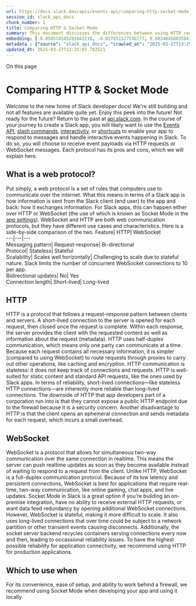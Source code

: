 ```yaml
---
url: https://docs.slack.dev/apis/events-api/comparing-http-socket-mode
session_id: slack_api_docs
chunk_number: 1
title: Comparing HTTP & Socket Mode
summary: This document discusses the differences between using HTTP requests and WebSocket messages for receiving event payloads in Slack apps, outlining the advantages and disadvantages of each protocol.
embedding: [-0.050514545291662216, -0.027851527556777, 0.002404580358415842, 0.0004982773680239916, 0.04757765308022499, 0.0019487502286210656, 0.01747450791299343, -0.02949129231274128, 0.026848088949918747, 0.021023252978920937, 0.0020650022197514772, 0.012555213645100594, -0.00902482494711876, 0.022773150354623795, -0.009122720919549465, -0.005785065703094006, -0.04488550126552582, 0.03663772717118263, -0.05761203169822693, -0.0003453142708167434, 0.01716858148574829, 0.02611386589705944, -0.014451956376433372, 0.053745124489068985, -0.01691160351037979, 0.007666511926800013, -0.013228251598775387, 0.040357790887355804, -0.017339900135993958, -0.03844881057739258, -0.003304003505036235, -0.018612554296851158, 0.004616427235305309, 0.013583125546574593, 0.03409242257475853, -0.009759047999978065, 0.04353942349553108, 0.06211526691913605, 0.018331101164221764, 0.0007827887893654406, -0.03512033447623253, -0.001489860936999321, -0.0035242706071585417, 0.00917778816074133, -0.04380863904953003, 0.010976633988320827, -0.04079832509160042, -0.01789056695997715, -0.029564714059233665, 0.017058448866009712, -0.060646820813417435, 0.00639997748658061, 0.015822505578398705, -0.01906532421708107, -0.006051221396774054, -0.01953033171594143, -0.005803421139717102, -0.030029721558094025, -0.018208730965852737, 0.004062700551003218, 0.005595391150563955, 0.015271838754415512, -0.04437154531478882, -0.017902804538607597, 0.017621353268623352, -0.015871454030275345, 0.006418332923203707, -0.0017376611940562725, -0.03624614328145981, 0.06632481515407562, 0.06666745245456696, -0.005096731707453728, -0.012053494341671467, 0.004650079179555178, -0.014182741753757, -0.038106173276901245, 0.00392503384500742, 0.05516462400555611, 0.0014737998135387897, 0.006577414460480213, -0.051493506878614426, 0.03666220232844353, -0.0654437467455864, -0.040039628744125366, -0.042144402861595154, -0.0017590760253369808, -0.049290839582681656, -0.016116196289658546, -0.015614476054906845, 0.03739642724394798, -0.019921917468309402, 0.018306627869606018, -0.03267292305827141, -0.0008237064466811717, 0.03438611328601837, 0.00641221459954977, -0.004705145955085754, 0.03450848162174225, -0.016593439504504204, 0.05819941312074661, 0.06138104572892189, -0.03849776089191437, -0.08810676634311676, -0.045007869601249695, 0.012946799397468567, 0.0139257637783885, 0.09334421902894974, 0.019126510247588158, -0.0206928513944149, -0.035242706537246704, -0.06094051152467728, -0.008498631417751312, -0.02263854257762432, 0.03024998866021633, 0.01895519159734249, -0.007250452414155006, -0.011545657180249691, -0.030984211713075638, 0.011123478412628174, -0.016520017758011818, -0.01686265505850315, 0.011196901090443134, 0.02268749102950096, -0.0012978921877220273, 0.016226328909397125, -0.040259893983602524, -0.03431268781423569, -0.003909737803041935, -0.015712372958660126, 0.0281207412481308, 0.046280525624752045, -0.0069200522266328335, -0.002543776761740446, -0.06128314882516861, -0.03614824637770653, 0.007678749039769173, -0.05580094829201698, 0.014194978401064873, -0.009416410699486732, 0.01681370660662651, 4.256677129887976e-05, -0.059569962322711945, 0.008388497866690159, 0.015320787206292152, -0.005454665049910545, 0.004136123228818178, -0.05115086957812309, 0.014598800800740719, -0.047259487211704254, 0.014378534629940987, 0.02300565503537655, -0.0022913876455277205, -0.008143757469952106, 0.018685976043343544, -0.01697278954088688, 0.011772042140364647, 0.02954023890197277, 0.03940330073237419, 0.007739934604614973, -0.011619078926742077, 0.014121555723249912, 0.025208324193954468, -0.0018753280164673924, -0.023323817178606987, -0.06309422850608826, -0.0050447238609194756, 0.04608473181724548, -0.04405338317155838, -0.029099706560373306, -0.0023724581114947796, -0.04390653595328331, 0.010750249028205872, 0.0020068762823939323, 0.017560167238116264, 0.025893598794937134, -0.02897733449935913, -0.011043937876820564, -0.02648097649216652, 0.03490006923675537, -0.02652992494404316, 0.024339493364095688, 0.01446419395506382, -0.026187287643551826, -0.04483655095100403, -0.04420022666454315, -0.03164501115679741, -0.039378829300403595, 0.04385758936405182, -0.02019113302230835, -0.03705378994345665, -0.025575434789061546, 0.029099706560373306, -0.01916322112083435, 0.009055417031049728, 0.027729155495762825, 0.03328477591276169, -0.00025258035748265684, 0.04757765308022499, -0.010633996687829494, -0.007446245290338993, -0.0011678735027089715, 0.0058095394633710384, 0.029833929613232613, -0.04380863904953003, 0.027729155495762825, 0.047259487211704254, 0.03996620699763298, 0.021390363574028015, 0.00014684459893032908, 0.0019579280633479357, -0.02125575579702854, 0.00638774037361145, 0.030176566913723946, 0.03605034947395325, -0.0362706184387207, -0.03614824637770653, 0.0013789626536890864, 0.013472992926836014, -0.02442515268921852, -0.028757069259881973, -0.0004386217624414712, 0.0511019229888916, 0.011245849542319775, -0.013142592273652554, -0.003325418336316943, 0.04517918825149536, 0.02821863815188408, -0.03793485462665558, 0.016275277361273766, -0.01523512788116932, 0.015039335004985332, 0.03203659877181053, -0.018282152712345123, -0.046133678406476974, 0.04537498205900192, -0.042854148894548416, 0.02662782184779644, -0.030788417905569077, -0.017951752990484238, -0.03950119763612747, -0.015957113355398178, -0.031253427267074585, -0.022516172379255295, 0.032844241708517075, 0.008339549414813519, 0.015186179429292679, -0.03436163812875748, -0.03605034947395325, -0.0020053465850651264, 0.0316939614713192, 0.03382320702075958, -0.00048642276669852436, -0.020105473697185516, -0.02728862315416336, -0.001765194465406239, -0.0807645320892334, 0.026236236095428467, 0.026505451649427414, 0.014684460125863552, -0.008321193978190422, -0.029271025210618973, -0.011355983093380928, 0.017609115689992905, 0.028561275452375412, -0.030176566913723946, 0.005815658252686262, -0.03179185837507248, -0.0030194921419024467, -0.02907523140311241, -0.004185071215033531, 0.015247364528477192, 9.115646389545873e-05, 0.021855372935533524, 0.019897444173693657, -0.02463318221271038, -0.03245265781879425, -0.04368627071380615, 0.007623682264238596, -0.07606550306081772, -0.0006462692399509251, -0.035903505980968475, -0.016948314383625984, 0.008529224433004856, 0.01349746622145176, 0.032281339168548584, -0.002540717599913478, -0.01982402242720127, 0.04385758936405182, 0.038155123591423035, -0.02038692682981491, -0.02207563817501068, 0.050416648387908936, -0.04234019294381142, -0.0035946336574852467, 0.04422470182180405, 0.05682886391878128, 0.03215896710753441, 0.003597692819312215, 0.003671115031465888, 0.007733815815299749, 0.036931417882442474, 0.004567479249089956, -0.014035896398127079, 0.004527708515524864, 0.052472472190856934, 0.0034355518873780966, 0.030641574412584305, -0.004708205349743366, -0.0006749497842974961, -0.05447934940457344, -0.05766098201274872, 0.03798380494117737, -0.05658411979675293, -0.011967835016548634, -0.06025523692369461, 0.022161297500133514, 0.05575200170278549, 0.0270928293466568, -0.02672571875154972, -0.027998371049761772, -0.026089390739798546, -0.00355180399492383, -0.013472992926836014, -0.00833343155682087, 0.0004313560202717781, -0.033970050513744354, -0.01336285937577486, -0.018208730965852737, -0.03193870186805725, 0.011453879065811634, 0.04941320791840553, -0.048776883631944656, 0.04013752564787865, 0.03066604770720005, -0.005968621466308832, -0.00650399224832654, 0.0033621296752244234, 0.02586912363767624, -0.023274870589375496, 0.057367291301488876, -0.005225220695137978, -0.03504691272974014, -0.010621760040521622, -0.01282442919909954, 0.014623275026679039, 0.01474564615637064, -0.0044726417399942875, 0.029197601601481438, -0.021378127858042717, 0.04304994270205498, -0.0158469807356596, 0.0014684461057186127, -0.0077582900412380695, 0.012463435530662537, -0.001414144178852439, 0.023030128329992294, 0.01696055196225643, -0.024412915110588074, -0.019395725801587105, -0.018428998067975044, -0.03658878058195114, 0.016238566488027573, -0.030372358858585358, 0.013277200050652027, -0.01195559836924076, 0.02418041229248047, 0.0041422415524721146, -0.06989803165197372, -0.033137932419776917, -0.04828739911317825, 0.0475287027657032, 0.021023252978920937, 0.002191961742937565, -0.023372765630483627, -0.05124876648187637, 0.028194164857268333, -0.03955014795064926, 0.05183614417910576, 0.00027476000832393765, 0.04256046190857887, 0.036001402884721756, 0.04721054062247276, -0.02564885839819908, -0.03568324074149132, 0.008957521058619022, 0.029760506004095078, -0.007715460378676653, 0.023482900112867355, -0.01234106533229351, -0.021133385598659515, 0.027386518195271492, 0.013252725824713707, -0.00664471834897995, -0.03981936350464821, 0.021965505555272102, -0.012016783468425274, 0.04016200080513954, -0.006393858697265387, 0.04902162402868271, -0.02934444695711136, 0.025673331692814827, -0.011141834780573845, -0.04982927069067955, -0.011068412102758884, -0.008211060427129269, -0.007862305268645287, -0.005791184026747942, -0.027876000851392746, -0.012255406007170677, 0.012714295648038387, 0.043882064521312714, 0.023898959159851074, 0.03211002051830292, -0.03791038319468498, 0.015883691608905792, -0.05653517320752144, 0.00851086899638176, 0.005112027749419212, 0.07807238399982452, 0.042854148894548416, 0.06275159120559692, -0.07097489386796951, -0.01839228719472885, -0.009899773634970188, 0.021757476031780243, 0.027459941804409027, -0.0023908137809485197, -0.024253834038972855, 0.02416817471385002, -0.03367636352777481, -0.04784686863422394, -0.013999185524880886, 0.039843834936618805, 0.009440883994102478, -0.005433250218629837, -0.016079483553767204, 0.011502827517688274, -0.02085193432867527, 0.048997148871421814, 0.01829439029097557, -0.004708205349743366, 0.006754851900041103, -0.015345261432230473, -0.0003856582916341722, -0.026089390739798546, 0.04760212451219559, -0.027068356052041054, -0.02421712316572666, 0.0002975132956635207, 0.040406741201877594, -0.03147369250655174, -0.02564885839819908, 0.04603578522801399, 0.038864873349666595, -0.026089390739798546, -0.016226328909397125, -0.007213741075247526, 0.012995747849345207, 0.05004953593015671, 0.0247800275683403, 0.02207563817501068, -0.005439369007945061, -0.030445780605077744, 0.0020053465850651264, -0.0026309657841920853, 0.04282967746257782, 0.057758878916502, -0.03653983399271965, 0.009275684133172035, 0.0008175879484042525, 0.03000524826347828, -0.010548337362706661, 0.028561275452375412, -0.019310064613819122, 0.0032856480684131384, -0.004038226790726185, 0.037078261375427246, 0.05692675709724426, 0.0418996587395668, 0.013472992926836014, 0.0007502841763198376, 0.004469582810997963, -0.02447410114109516, -0.025428591296076775, 0.015908164903521538, 0.04948663339018822, 0.01078084111213684, 0.01615290716290474, -0.02816968970000744, 0.04150807484984398, -0.049143996089696884, 0.008877980522811413, 0.06368160992860794, -0.011851583607494831, -0.0017866094131022692, -0.02995629981160164, -0.05746518820524216, 0.0066263629123568535, 0.01364431157708168, -0.009367462247610092, 0.004390041809529066, -0.06945750117301941, -0.06001049652695656, 0.0751354917883873, 0.02468213066458702, 0.01998310349881649, -0.03507138788700104, -0.01789056695997715, -0.040651481598615646, -0.014476430602371693, 0.03005419671535492, -0.035389550030231476, 0.06172368302941322, 0.031718432903289795, -0.034116897732019424, 0.018588079139590263, 0.0005418718792498112, 0.05100402608513832, 0.022932233288884163, -0.030837366357445717, -0.030959738418459892, 0.0061154658906161785, 0.00042561991722323, -0.028194164857268333, -0.04733291268348694, 0.04011305049061775, -0.041067540645599365, 0.005442427936941385, 0.01106229331344366, -0.019909681752324104, -0.014146029949188232, -0.011772042140364647, -0.008884098380804062, -0.013118118047714233, 0.005445487331598997, 0.04603578522801399, -0.06333897262811661, -0.0705343559384346, 0.0017774315783753991, -0.004662316292524338, -0.0010340308072045445, 0.0046531385742127895, 0.0250370055437088, 0.021353652700781822, -0.045717619359493256, 0.0037078263703733683, 0.011716975830495358, 0.005895199254155159, -0.003995397128164768, -0.008009149692952633, -0.010725774802267551, -0.015492105856537819, 0.01864926517009735, -0.043221261352300644, 0.04339258000254631, 0.002603432396426797, -0.014243926852941513, -0.007507430389523506, -0.0012535328278318048, 0.009881418198347092, -0.02064390480518341, -0.0127754807472229, -0.004319678992033005, 0.01707068458199501, -0.032991088926792145, 0.01216362789273262, -0.009557136334478855, 0.017596878111362457, -0.018123071640729904, 0.009232854470610619, 0.013069169595837593, 0.0035854557063430548, 0.0235073734074831, 0.017058448866009712, -0.03671115264296532, -0.021696290001273155, -0.006078755017369986, -0.01446419395506382, -0.01691160351037979, 0.013277200050652027, -0.01600606180727482, -0.01732766255736351, -0.02162286825478077, 0.03766564279794693, -0.010731893591582775, -0.0552135705947876, 0.022418275475502014, 0.006204184610396624, 0.02443739026784897, -0.022981179878115654, 0.0028038141317665577, -0.004518530797213316, -0.0067793261259794235, 0.021133385598659515, 0.005760591477155685, 0.006834392435848713, -0.0037751300260424614, 0.012995747849345207, -0.02949129231274128, 3.2839270716067404e-05, -0.008370142430067062, -0.01926111802458763, -0.0017284833593294024, -0.00368029298260808, -0.01385234110057354, 0.01525960210710764, 0.004738797899335623, 0.002346454421058297, 0.02059495635330677, -0.008039741776883602, 0.02621176280081272, 0.01813530921936035, -0.023017892614006996, -0.04948663339018822, -0.009875299409031868, 0.03076394461095333, -0.0347532220184803, 0.011282560415565968, 0.010144514963030815, -0.02559990994632244, -0.04358837381005287, 0.008914691396057606, 0.014513141475617886, 0.00636326614767313, 0.029882876202464104, -0.0010860381880775094, -0.007825593464076519, -0.02545306459069252, -0.010903212241828442, -0.021635105833411217, 0.020374689251184464, 0.026921510696411133, 0.008272246457636356, -0.017131870612502098, -0.042609408497810364, 0.01472117193043232, 0.03543849661946297, 0.01742555946111679, 0.03127790242433548, -0.04104306548833847, -0.041728340089321136, 0.020558245480060577, -0.005794243421405554, -0.027778103947639465, 0.019053086638450623, -0.0240213293582201, -0.021953267976641655, -0.003088325494900346, 0.038350917398929596, 0.0372985303401947, 0.007287163287401199, -0.02422935888171196, 0.05296195298433304, 0.018428998067975044, 0.048581089824438095, 0.004237078595906496, -0.009630559012293816, -0.004185071215033531, -0.0005338413175195456, 0.011557893827557564, -0.021488260477781296, 0.010236293077468872, -0.0227364394813776, 0.02141483873128891, -0.0056841098703444, 0.015345261432230473, 0.009685625322163105, 0.04185071215033531, 0.01773148588836193, 0.0008420620579272509, -0.025110427290201187, 0.056192535907030106, 0.06270264834165573, -0.0006500933086499572, 0.013460755348205566, -0.009379698894917965, -0.00647951802238822, -0.05354933440685272, -0.01937125064432621, 0.06304528564214706, -0.025159375742077827, 0.015932640060782433, -0.04762659966945648, -0.00764203816652298, -0.010058855637907982, -0.0026600288692861795, 0.006103228777647018, 0.024669893085956573, 0.022014454007148743, -0.0321834422647953, 0.014916964806616306, 0.006871103774756193, -0.0004026754468213767, -0.03370083495974541, 0.025820177048444748, 0.00822941679507494, 0.0042707305401563644, 0.0327218733727932, -0.005356768611818552, -0.07229649275541306, 0.033505044877529144, -0.005760591477155685, 0.007586971390992403, -0.014916964806616306, -0.010113921947777271, -0.04488550126552582, -0.009122720919549465, -0.026701243594288826, 0.004806101322174072, -0.04251151159405708, 0.019089799374341965, -0.003340714843943715, -0.007366704288870096, 0.008498631417751312, -0.0077582900412380695, 0.005500554107129574, -0.011111241765320301, 0.0020925356075167656, -0.000850474985782057, -0.011967835016548634, 0.0027472178917378187, -0.01932230219244957, -0.031302373856306076, 0.0016428240342065692, 0.002113950438797474, -0.010927686467766762, -0.004068819340318441, 0.04185071215033531, 0.0058860210701823235, 0.027508888393640518, 0.019040850922465324, 0.024363966658711433, -0.007024066988378763, -0.023580797016620636, 0.00169024255592376, 0.016495544463396072, -0.035193756222724915, 0.028634697198867798, -0.014684460125863552, 0.004882582928985357, 0.00863935798406601, 0.0140603706240654, -0.007837831042706966, 0.03803275153040886, 0.04456733912229538, -0.03414136916399002, 0.019481385126709938, 0.002185843186452985, 0.007856186479330063, 0.016568966209888458, 0.014990386553108692, 0.009257328696548939, -0.01655672863125801, 0.010236293077468872, -0.0003816430107690394, -0.002473413711413741, -0.028145216405391693, -0.0054301912896335125, 0.020766275003552437, 0.03140027076005936, -0.023947907611727715, 0.03184080496430397, -0.035952452570199966, 0.01676475815474987, 0.010744130238890648, -0.015222890302538872, -0.05017190799117088, -0.05428355559706688, 0.019921917468309402, 0.002143013523891568, 0.010664589703083038, -0.0245352853089571, -0.013093643821775913, -0.003830196801573038, 0.049241889268159866, -0.01201066467911005, -0.05580094829201698, 0.0031632776372134686, 0.02059495635330677, -0.058297306299209595, -0.017303189262747765, -0.036221668124198914, -0.006834392435848713, -0.011001108214259148, 0.018673738464713097, -0.0227364394813776, 0.01753569394350052, 0.0006133821443654597, -0.027827052399516106, -0.03213449567556381, -0.04324573650956154, 0.0009231324656866491, -0.024155937135219574, -0.02723967470228672, -0.02463318221271038, 0.001421792316250503, -0.023654218763113022, -0.1109166219830513, -0.03399452567100525, 0.012133035808801651, -0.004900938831269741, -0.0059410878457129, -0.020680615678429604, -0.003395781386643648, 0.045350510627031326, 0.004760212730616331, -0.013583125546574593, 0.03859565779566765, -0.03605034947395325, -0.020741799846291542, 0.006987355649471283, 0.003992337733507156, -0.008149875327944756, 0.03568324074149132, 0.008449682965874672, 0.01573684625327587, 0.0016443536151200533, -0.022002216428518295, 0.009312395006418228, -0.0009292510221712291, 0.03521823137998581, 0.041018594056367874, 0.001132691977545619, 0.020533770322799683, 0.0053384131751954556, 0.023593032732605934, 0.0013346032937988639, 0.004527708515524864, 0.02489016018807888, 0.00537818344309926, -0.025281745940446854, -0.016128432005643845, 0.04466523230075836, 0.007421771064400673, 0.021537208929657936, 0.016189618036150932, -0.023960145190358162, 0.0032183441799134016, 0.008578171953558922, 0.010052736848592758, -0.018771635368466377, 0.029124179854989052, -0.00212159869261086, -0.016593439504504204, 0.01193112414330244, -0.021953267976641655, 0.01467222347855568, -0.007097489200532436, -0.008859624154865742, -0.0011395752662792802, -0.0032244627363979816, 0.010236293077468872, 0.029319973662495613, -0.03546297177672386, 0.018575843423604965, 0.009141076356172562, -0.005457724444568157, 0.028487853705883026, 0.02704388089478016, 0.005794243421405554, -0.016483306884765625, 0.01834333874285221, -0.03338267281651497, -0.016128432005643845, 0.006250073667615652, 0.0025269510224461555, 0.024082515388727188, 0.034019000828266144, 0.05658411979675293, 0.0419241338968277, -0.012334946542978287, 0.04870346188545227, 0.021598393097519875, 0.0010822141775861382, -0.004726560786366463, 0.00859040953218937, -0.014623275026679039, 0.03778801113367081, -0.03516928106546402, 0.02356855943799019, 0.019652703776955605, 0.0032734109554439783, -0.0144397197291255, 0.023385003209114075, 0.013986948877573013, 0.02192879468202591, -0.019897444173693657, 0.012041257694363594, -0.006418332923203707, -0.002984310733154416, -0.030984211713075638, 0.018318863585591316, -0.009416410699486732, 0.0030975034460425377, -0.004928471986204386, 0.03536507487297058, -0.02714177779853344, 0.04319678619503975, 0.026138339191675186, 0.031155530363321304, -0.01464774925261736, 0.013693259097635746, 0.015504342503845692, 0.011876057833433151, 0.014280637726187706, 0.011251967400312424, 0.020974304527044296, 0.01420721597969532, -0.011313153430819511, 0.020472586154937744, 0.043368104845285416, -0.044591810554265976, -0.03377426043152809, 0.03786143288016319, 0.009569372981786728, -0.01523512788116932, 0.02892838791012764, -0.0003525800129864365, -0.00437168637290597, -0.01942019909620285, 0.007917371578514576, -0.017033973708748817, 0.01942019909620285, 0.047504231333732605, 0.004876464605331421, 0.014268401078879833, 0.01890624314546585, 0.0025254213251173496, 0.017560167238116264, -0.0012833606451749802, 0.027729155495762825, -0.0367845743894577, -0.007886778563261032, 0.010034381411969662, -0.0076542748138308525, -0.016263039782643318, 0.014929201453924179, -0.0021414838265627623, -0.007935727015137672, -0.00695064477622509, 0.0074156527407467365, -0.004402278922498226, -0.0020634725224226713, -0.008712779730558395, 0.04645184427499771, -0.030739471316337585, -0.0045491233468055725, 0.016030535101890564, -0.038253020495176315, -0.03149816766381264, -0.0019426317885518074, -0.005372065119445324, 0.05004953593015671, 0.003255055518820882, -0.04121438413858414, -0.0132894366979599, -0.008657713420689106, -0.019028613343834877, 0.038766976445913315, 0.035095859318971634, 0.0013812570832669735, 3.879049472743645e-05, -0.00663248123601079, -0.01722976751625538, 0.0265788733959198, -0.014268401078879833, 0.006840511225163937, 0.02162286825478077, 0.010536100715398788, 0.005791184026747942, -0.008039741776883602, 0.03024998866021633, 0.04082280024886131, 0.02995629981160164, -0.013350621797144413, -0.0033866036683321, 0.01834333874285221, -0.011251967400312424, 0.008033623918890953, -0.022907758131623268, 0.03614824637770653, 0.0771913155913353, -0.030641574412584305, 0.004634782671928406, 0.024058040231466293, -0.0130324587225914, -0.01300798449665308, -0.003536507487297058, 0.04530156031250954, -0.0005590802174992859, -0.028659172356128693, -0.030347885563969612, -0.0033437740057706833, 0.009006469510495663, -0.027484415099024773, -0.0003525800129864365, 0.007801119703799486, -0.02611386589705944, 0.04615815356373787, 0.010768604464828968, -0.03164501115679741, -0.0022103171795606613, 0.023886721581220627, -0.03964804485440254, 0.06608007103204727, 0.04953557997941971, 0.010156751610338688, -0.016703573986887932, 0.0372985303401947, -0.022565120831131935, -0.0009269565925933421, -0.04544840380549431, 0.005240516737103462, -0.033088985830545425, -0.03277081996202469, 0.041067540645599365, -0.04136123135685921, -0.04358837381005287, -0.040504638105630875, 0.02305460348725319, -0.019175458699464798, -0.027582312002778053, 0.003206107299774885, -0.00663248123601079, -0.011557893827557564, -0.017755961045622826, 0.010487152263522148, 0.0015984646743163466, -0.01408484485000372, 0.007599208503961563, -0.01957928016781807, 0.006020628847181797, -0.005206864792853594, 0.019554806873202324, -0.019456909969449043, 0.014146029949188232, 0.01773148588836193, 0.011325390078127384, 0.0011625197948887944, -0.03230581432580948, -0.059423115104436874, -0.0020084059797227383, 0.014488667249679565, 0.05560515820980072, 0.000843591638840735, 0.000497895001899451, 0.008504750207066536, 0.0031571590807288885, 0.00692617055028677, 0.030959738418459892, 0.013705496676266193, 0.03311345726251602, -0.009642795659601688, -0.01239001378417015, 0.03267292305827141, -0.004365567583590746, 0.006724259350448847, 0.005830954294651747, 0.04948663339018822, -0.01711963303387165, 0.0006382386782206595, 0.004937649704515934, 0.024033566936850548, -0.03778801113367081, 0.04021094739437103, 0.011992309242486954, 0.0012191161513328552, -0.03201212361454964, 0.0357811339199543, 0.021243520081043243, 0.04782239347696304, 0.01500262413173914, -0.0209498293697834, -0.016336461529135704, 0.019848495721817017, -0.01149670872837305, -0.019102035090327263, 0.01270205806940794, -0.017413321882486343, -0.0017116573872044683, -0.017450034618377686, 0.03157158941030502, -0.01697278954088688, 0.00639997748658061, -0.02704388089478016, 0.028708120808005333, -0.012714295648038387, 0.01234106533229351, 0.0470392219722271, -0.026358606293797493, -0.011716975830495358, -0.026285184547305107, -0.014513141475617886, -0.022198010236024857, 0.019640466198325157, 0.019236642867326736, 0.010939923115074635, -0.010248529724776745, 0.004922353662550449, 0.026334132999181747, -0.023421714082360268, 0.004699027165770531, -0.016532255336642265, -0.004894820041954517, -0.002837466076016426, 0.02601596899330616, 0.02677466720342636, -0.028610223904252052, 0.0003414902021177113, 0.027484415099024773, 0.025330694392323494, -0.007739934604614973, -0.00707913376390934, -0.0158469807356596, -0.0015013330848887563, 0.009471477009356022, 0.02535516768693924, 0.0033651888370513916, -0.004414516035467386, 0.015112757682800293, 0.04716159403324127, 0.0229934174567461, -0.013962474651634693, -0.010713537223637104, 0.030886314809322357, 0.009355224668979645, 0.02080298587679863, 0.01937125064432621, -0.029907351359725, 9.593656432116404e-05, 0.01231659110635519, -0.05000058934092522, -0.01977507397532463, -0.047406334429979324, -0.007446245290338993, 0.003934211563318968, 0.014256163500249386, -0.0038577301893383265, 0.011276441626250744, 0.009030942805111408, -0.010676826350390911, -0.008290601894259453, -0.01900414004921913, 0.012897850945591927, 0.028022846207022667, -0.02208787575364113, -0.022100113332271576, 0.05819941312074661, -0.009275684133172035, 0.01599382422864437, 0.01829439029097557, 0.01464774925261736, 0.02258959412574768, 0.010731893591582775, 0.011209137737751007, -0.007293282076716423, -0.01331391092389822, -0.03786143288016319, 0.04114096239209175, -0.0020328799728304148, 0.0032122256234288216, 0.022161297500133514, -0.01359536312520504, -0.024608708918094635, 0.03634404018521309, -0.006999592762440443, -0.005852369125932455, 0.010529981926083565, 0.012016783468425274, -0.005442427936941385, 0.037225108593702316, -0.022063402459025383, 0.003108210861682892, -0.0015694017056375742, 0.02223472110927105, 0.03536507487297058, 0.015381972305476665, -0.03047025576233864, -0.0321834422647953, -0.0034875592682510614, -0.010028262622654438, -0.027117304503917694, -0.012861140072345734, -0.01625080220401287, -0.02968708425760269, -0.001757546328008175, -0.004313560202717781, -0.00665695546194911, -0.025722280144691467, -0.019126510247588158, -0.025844650343060493, -0.004864227492362261, -0.01742555946111679, 0.03864460438489914, -0.028071792796254158, 0.022149061784148216, -0.012995747849345207, 0.010652352124452591, 0.03277081996202469, 0.02437620423734188, -0.019738363102078438, 0.008835149928927422, -0.005907435901463032, 0.015406446531414986, 0.01778043434023857, -0.016642387956380844, -0.0030087847262620926, -0.03338267281651497, 0.013069169595837593, -0.0028022844344377518, 0.010927686467766762, -0.025722280144691467, 0.02213682420551777, 0.0255509614944458, 0.0030072550289332867, -0.009483713656663895, 0.020974304527044296, 0.026309657841920853, 0.009269565343856812, 0.029050758108496666, 0.044640760868787766, -0.024388441815972328, 0.013203777372837067, -0.049388736486434937, -0.02765573374927044, 0.004533827304840088, 0.00425543449819088, -0.0043961601331830025, 0.006032865960150957, 0.011839346028864384, 0.018588079139590263, -0.0414101779460907, 0.025061478838324547, 0.006060399115085602, -0.02009323611855507, -0.0011112771462649107, -0.046182628720998764, -0.02907523140311241, -0.020937593653798103, 0.03957461938261986, 0.0113682197406888, 0.003995397128164768, -0.007868423126637936, -0.013179303146898746, -0.0040168119594454765, -0.019970865920186043, -0.007342230062931776, -0.01075636688619852, -0.0029873698949813843, 0.008963639847934246, 0.017156343907117844, 0.000496365362778306, 0.010848145000636578, -0.04145912826061249, -0.01977507397532463, 0.006999592762440443, 0.03286871686577797, -0.022295905277132988, -0.006314318161457777, 0.04662316292524338, -0.00787454191595316, 0.004258493427187204, -0.0132894366979599, -0.0245352853089571, -0.006932288873940706, -0.007905134931206703, -0.016324225813150406, 0.004041285719722509, 0.012653110548853874, -0.00409023417159915, 0.004117767326533794, -0.047553177922964096, 0.017915042117238045, 0.002473413711413741, -0.008933046832680702, -0.01681370660662651, 0.03154711425304413, 0.017315426841378212, 0.008241653442382812, -0.007954082451760769, -0.0121391536667943, -0.021647341549396515, 0.01946914754807949, 0.005008012987673283, -0.020215608179569244, 0.013509703800082207, 0.0005525792948901653, 0.02162286825478077, 0.014990386553108692, -0.003606870537623763, -0.009263447485864162, -1.2918214451929089e-05, -0.015100520104169846, -0.003456966718658805, -0.004249315708875656, 0.020864170044660568, 0.005699406377971172, -0.041679393500089645, 0.022100113332271576, 0.03854670748114586, -0.001769783440977335, 0.01116630807518959, -0.022919995710253716, 0.006975118536502123, -0.015149468556046486, 0.013411806896328926, -0.033407147973775864, -0.006158295553177595, -0.029907351359725, -0.017963990569114685, 0.004705145955085754, 0.027459941804409027, 0.0054301912896335125, 0.00394950807094574, -0.003934211563318968, -4.4813416025135666e-05, 0.013766681775450706, -0.017658064141869545, -4.1204442823072895e-05, -0.005996154621243477, 0.01170473825186491, 0.0056045688688755035, 0.004304382484406233, -0.03813064843416214, 0.00764203816652298, -0.047357384115457535, -0.01640988513827324, -0.028536802157759666, -0.003992337733507156, 0.03433716297149658, 0.0017437796341255307, 0.02263854257762432, -0.005148739088326693, -0.022626306861639023, -0.016679098829627037, 0.01953033171594143, 0.023421714082360268, -0.027386518195271492, 0.003456966718658805, -0.0373230054974556, -0.019615991041064262, 0.021610630676150322, -0.010640115477144718, 0.008094809018075466, -0.017976226285099983, -0.001337662572041154, -0.018012939020991325, -0.011411049403250217, -0.005638220813125372, -0.017193056643009186, 0.003609929932281375, -0.0012871847720816731, 0.03455743193626404, -0.013167066499590874, 0.02152497135102749, 0.018930716440081596, 0.011123478412628174, -0.03893829509615898, 0.004515471402555704, -0.005252753850072622, 0.009404173120856285, 0.04373521730303764, 0.013889051973819733, -0.008119283244013786, 0.02064390480518341, -0.009104365482926369, -0.01364431157708168, -0.021855372935533524, -0.00794796459376812, 0.0059410878457129, -0.03326030448079109, 0.025771228596568108, 0.015418683178722858, 0.011551775969564915, -0.0008757139439694583, -0.020986542105674744, -0.010009907186031342, 0.023984618484973907, -0.021635105833411217, 0.009459240362048149, 0.028022846207022667, 0.012910088524222374, -0.0076053268276154995, -0.01860031671822071, -0.002837466076016426, 0.021341415122151375, 0.025893598794937134, 0.03541402518749237, 0.008773964829742908, -0.0032917666248977184, 0.023397240787744522, 0.00707913376390934, 0.004940709099173546, 0.04236466810107231, 0.021757476031780243, 0.0035793371498584747, 0.00641221459954977, 0.028487853705883026, 0.002838995773345232, -0.003606870537623763, -0.0021476023830473423, -0.021916557103395462, 0.008700543083250523, 0.021194571629166603, -0.032942138612270355, 0.04043121635913849, 0.01721752993762493, -0.00706689665094018, 0.0022500876802951097, -8.852741302689537e-05, 0.0027885178569704294, 0.005020250100642443, -0.009385817684233189, 0.029148653149604797, 0.002195020904764533, -0.03311345726251602, 0.02770468220114708, -0.01410931907594204, 0.014170504175126553, -0.03159606456756592, 0.020509297028183937, -0.01829439029097557, -0.010413729585707188, 0.0019303946755826473, 0.0014294404536485672, 0.027166251093149185, -0.01835557632148266, -0.023850010707974434, 0.006243954878300428, -0.03705378994345665, -0.015369735658168793, -0.0023969323374330997, 0.042609408497810364, 0.015369735658168793, -0.0056841098703444, 0.020998777821660042, 0.007880660705268383, 0.0018906242912635207, 0.005830954294651747, -0.022785387933254242, -0.015394208952784538, 0.008914691396057606, 0.004405338317155838, 0.013436281122267246, 0.029173128306865692, -0.007984675467014313, 0.002762514166533947, 0.001404201495461166, -0.002202669158577919, -0.00327647035010159, -0.010052736848592758, 0.009850825183093548, 0.013044695369899273, -0.03174290806055069, 0.022051164880394936, -0.0059257918037474155, 0.0029277142602950335, 0.0281207412481308, -0.024253834038972855, -0.0023770469706505537, 0.029124179854989052, -0.005742236040532589, 0.0014715052675455809, 0.03394557908177376, 0.014586564153432846, 0.010077211074531078, 0.012255406007170677, -0.005785065703094006, -0.002632495481520891, 0.02105996385216713, 0.030690522864460945, 0.04287862405180931, 0.02892838791012764, 0.01436629705131054, 0.005723880138248205, 0.023164736106991768, 0.0030822071712464094, 0.02662782184779644, 0.019970865920186043, 0.04380863904953003, -0.016740284860134125, 0.020815223455429077, 0.0016703574219718575, 0.038155123591423035, -0.001635175896808505, 0.002903240267187357, -0.012873376719653606, -0.011374338530004025, -0.03602587804198265, -0.010028262622654438, -0.01579803228378296, -0.008957521058619022, 0.00092007324565202, -0.004194248933345079, 0.007305519189685583, -0.024828976020216942, -0.029001809656620026, 0.019505858421325684, 0.03081289306282997, -4.705408628069563e-06, 0.025795701891183853, -0.03514480963349342, 0.005096731707453728, -0.0035609817132353783, -0.022002216428518295, -0.007281044963747263, -0.011833228170871735, -0.00027150954701937735, -0.00718314852565527, 0.00170247966889292, 0.017131870612502098, -0.008351786993443966, 0.007996912114322186, -0.024082515388727188, -0.007764408364892006, 0.04082280024886131, 0.03352951630949974, -0.028757069259881973, -0.015271838754415512, 0.029833929613232613, -0.034067947417497635, -0.0037751300260424614, -0.03587903082370758, 0.013203777372837067, -0.036466408520936966, 0.0008573583327233791, 0.011612961068749428, -0.00785006769001484, 0.005586213432252407, 0.004007633775472641, 0.002190432045608759, -0.0040810564532876015, -0.03348056972026825, -0.01665462553501129, -0.007764408364892006, 0.013962474651634693]
metadata : {"source": "slack_api_docs", "crawled_at": "2025-03-27T13:25:00.556889", "url_path": "/apis/events-api/comparing-http-socket-mode", "chunk_size": 4955}
updated_dt: 2025-03-27T13:25:01.782521
---
```

On this page
# Comparing HTTP & Socket Mode
Welcome to the new home of Slack developer docs!
We're still building and not all features are available quite yet. Enjoy this peek into the future!
Not ready for the future? Return to the past at [api.slack.com](https://api.slack.com/docs).
In the course of your journey to create a Slack app, you will likely want to use the [Events API](https://docs.slack.dev/apis/events-api/), [slash commands](https://docs.slack.dev/interactivity/implementing-slash-commands), [interactivity](https://docs.slack.dev/interactivity/handling-user-interaction), or [shortcuts](https://docs.slack.dev/interactivity/implementing-shortcuts) to enable your app to respond to messages and handle interactive events happening in Slack. To do so, you will choose to receive event payloads via HTTP requests or WebSocket messages. Each protocol has its pros and cons, which we will explain here.
## What is a web protocol?[​](https://docs.slack.dev/apis/events-api/comparing-http-socket-mode#protocol "Direct link to What is a web protocol?")
Put simply, a web protocol is a set of rules that computers use to communicate over the internet. What this means in terms of a Slack app is how information is sent from the Slack client (end user) to the app and back: how it exchanges information. For Slack apps, this can happen either over HTTP or WebSocket (the use of which is known as Socket Mode in the [app settings](https://api.slack.com/apps)). WebSocket and HTTP are both web communication protocols, but they have different use cases and characteristics.
Here is a side-by-side comparison of the two.
Feature| HTTP| WebSocket  
---|---|---  
Messaging pattern| Request-response| Bi-directional  
Protocol| Stateless| Stateful  
Scalability| Scales well horizontally| Challenging to scale due to stateful nature. Slack limits the number of concurrent WebSocket connections to 10 per app.  
Bidirectional updates| No| Yes  
Connection length| Short-lived| Long-lived  
## HTTP[​](https://docs.slack.dev/apis/events-api/comparing-http-socket-mode#http "Direct link to HTTP")
HTTP is a protocol that follows a request-response pattern between clients and servers. A short-lived connection to the server is opened for each request, then closed once the request is complete. Within each response, the server provides the client with the requested content as well as information about the request (metadata). HTTP uses half-duplex communication, which means only one party can communicate at a time. Because each request contains all necessary information, it is simpler (compared to using WebSocket) to route requests through proxies to carry out other operations, like caching and encryption.
HTTP communication is stateless: it does not keep track of connections and requests. HTTP is well-suited for static content and standard API requests, like the ones used by Slack apps. In terms of reliability, short-lived connections—like stateless HTTP connections—are inherently more reliable than long-lived connections.
The downside of HTTP that app developers part of a corporation run into is that they cannot expose a public HTTP endpoint due to the firewall because it is a security concern. Another disadvantage to HTTP is that the client opens an ephemeral connection and sends metadata for each request, which incurs a small overhead.
## WebSocket[​](https://docs.slack.dev/apis/events-api/comparing-http-socket-mode#web-socket "Direct link to WebSocket")
WebSocket is a protocol that allows for simultaneous two-way communication over the same connection in realtime. This means the server can push realtime updates as soon as they become available instead of waiting to respond to a request from the client. Unlike HTTP, WebSocket is a full-duplex communication protocol.
Because of its low latency and persistent connections, WebSocket is best for applications that require real-time, two-way communication, like online gaming, chat apps, and live updates. Socket Mode in Slack is a great option if you're building an on-premise integration, have no ability to receive external HTTP requests, or want data feed redundancy by opening additional WebSocket connections.
However, WebSocket is stateful, making it more difficult to scale. It also uses long-lived connections that over time could be subject to a network partition or other transient events causing disconnects. Additionally, the socket server backend recycles containers serving connections every now and then, leading to occassional reliability issues. To have the highest possible reliability for application connectivity, we recommend using HTTP for production applications.
## Which to use when[​](https://docs.slack.dev/apis/events-api/comparing-http-socket-mode#which-one "Direct link to Which to use when")
For its convenience, ease of setup, and ability to work behind a firewall, we recommend using Socket Mode when developing your app and using it locally.